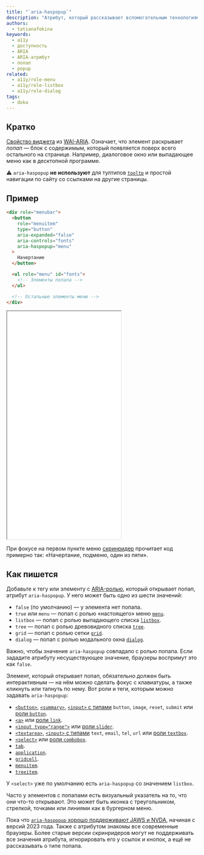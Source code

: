 ```yaml
---
title: "`aria-haspopup`"
description: "Атрибут, который рассказывает вспомогательным технологиям о попапах."
authors:
  - tatianafokina
keywords:
  - a11y
  - доступность
  - ARIA
  - ARIA-атрибут
  - попап
  - popup
related:
  - a11y/role-menu
  - a11y/role-listbox
  - a11y/role-dialog
tags:
  - doka
---
```


## Кратко

[Свойство виджета](/a11y/aria-attrs/#atributy-vidzhetov) из [WAI-ARIA](/a11y/aria-intro/#specifikaciya). Означает, что элемент раскрывает _попап_ — блок с содержимым, который появляется поверх всего остального на странице. Например, диалоговое окно или выпадающее меню как в десктопной программе.

<aside>

⚠️ `aria-haspopup` **не используют** для тултипов [`tooltp`](/a11y/role-tooltip/) и простой навигации по сайту со ссылками на другие страницы.

</aside>

## Пример

```html
<div role="menubar">
  <button
    role="menuitem"
    type="button"
    aria-expanded="false"
    aria-controls="fonts"
    aria-haspopup="menu"
  >
    Начертание
  </button>

  <ul role="menu" id="fonts">
    <!-- Элементы попапа -->
  </ul>

  <!-- Остальные элементы меню -->
</div>
```

<iframe title="Меню веб-редактора текста" src="demos/app-menu/" height="600"></iframe>

При фокусе на первом пункте меню [скринридер](/a11y/screenreaders/) прочитает код примерно так: «Начертание, подменю, один из пяти».

## Как пишется

Добавьте к тегу или элементу с [ARIA-ролью](/a11y/aria-roles/), который открывает попап, атрибут `aria-haspopup`. У него может быть одно из шести значений:

- `false` (по умолчанию) — у элемента нет попапа.
- `true` или `menu` — попап с ролью «настоящего» меню [`menu`](/a11y/role-menu/).
- `listbox` — попап с ролью выпадающего списка [`listbox`](/a11y/role-listbox/).
- `tree` — попап с ролью древовидного списка [`tree`](/a11y/role-tree/).
- `grid` — попап с ролью сетки [`grid`](/a11y/role-grid/).
- `dialog` — попап с ролью модального окна [`dialog`](/a11y/role-dialog/).

Важно, чтобы значение `aria-haspopup` совпадало с ролью попапа. Если зададите атрибуту несуществующее значение, браузеры воспримут это как `false`. 

Элемент, который открывает попап, обязательно должен быть интерактивным — на нём можно сделать фокус с клавиатуры, а также кликнуть или тапнуть по нему. Вот роли и теги, которым можно задавать `aria-haspopup`:

- [`<button>`](/html/button/), [`<summary>`](/html/details/), [`<input>` c типами](/html/input/#type) `button`, `image`, `reset`, `submit` или [роли `button`](/a11y/role-button/).
- [`<a>`](/html/link/) или [роли `link`](/a11y/role-link/).
- [`<input type="range">`](/html/input/#type) или [роли `slider`](/a11y/role-slider/).
- [`<textarea>`](/html/textarea/), [`<input>` с типами](/html/input/#type) `text`, `email`, `tel`, `url` или [роли `textbox`](/a11y/role-textbox/).
- [`<select>`](/html/select/) или [роли `combobox`](/a11y/role-combobox/).
- [`tab`](/a11y/role-tab/).
- [`application`](/a11y/role-application/).
- [`gridcell`](/a11y/role-gridcell/).
- [`menuitem`](/a11y/role-menuitem/).
- [`treeitem`](/a11y/role-treeitem/).

У `<select>` уже по умолчанию есть `aria-haspopup` со значением `listbox`.

Часто у элементов с попапами есть визуальный указатель на то, что они что-то открывают. Это может быть иконка с треугольником, стрелкой, точками или линиями как в бургерном меню.

Пока что [`aria-haspopup` хорошо поддерживают JAWS и NVDA](https://html5accessibility.com/stuff/2023/06/20/aria-haspopup-less-is-more/), начиная с версий 2023 года. Также с атрибутом знакомы все современные браузеры. Более старые версии скринридеров могут не поддерживать все значения атрибута, игнорировать его у ссылок и кнопок, а ещё не рассказывать о типе попапа.
